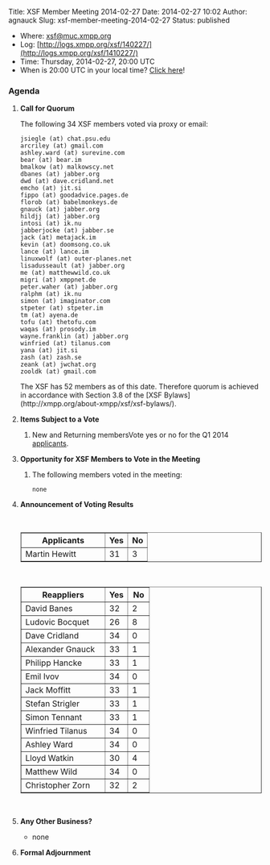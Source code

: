 Title: XSF Member Meeting 2014-02-27
Date: 2014-02-27 10:02
Author: agnauck
Slug: xsf-member-meeting-2014-02-27
Status: published

-   <span>Where</span>: [xsf@muc.xmpp.org  
   ](xmpp:xsf@muc.xmpp.org?join)
-   Log:
    [http://logs.xmpp.org/xsf/140227/](http://logs.xmpp.org/xsf/1410227/)
-   Time: Thursday, 2014-02-27, 20:00 UTC
-   When is 20:00 UTC in your local time? [Click
    here](http://www.worldtimeserver.com/)!

### Agenda

1.  **Call for Quorum**

    The following 34 XSF members voted via proxy or email:

        jsiegle (at) chat.psu.edu
        arcriley (at) gmail.com
        ashley.ward (at) surevine.com
        bear (at) bear.im
        bmalkow (at) malkowscy.net
        dbanes (at) jabber.org
        dwd (at) dave.cridland.net
        emcho (at) jit.si
        fippo (at) goodadvice.pages.de
        florob (at) babelmonkeys.de
        gnauck (at) jabber.org
        hildjj (at) jabber.org
        intosi (at) ik.nu
        jabberjocke (at) jabber.se
        jack (at) metajack.im
        kevin (at) doomsong.co.uk
        lance (at) lance.im
        linuxwolf (at) outer-planes.net
        lisadusseault (at) jabber.org
        me (at) matthewwild.co.uk
        migri (at) xmppnet.de
        peter.waher (at) jabber.org
        ralphm (at) ik.nu
        simon (at) imaginator.com
        stpeter (at) stpeter.im
        tm (at) ayena.de
        tofu (at) thetofu.com
        waqas (at) prosody.im
        wayne.franklin (at) jabber.org
        winfried (at) tilanus.com
        yana (at) jit.si
        zash (at) zash.se
        zeank (at) jwchat.org
        zooldk (at) gmail.com

    <p>
    The XSF has 52 members as of this date. Therefore quorum is achieved
    in accordance with Section 3.8 of the [XSF
    Bylaws](http://xmpp.org/about-xmpp/xsf/xsf-bylaws/).

2.  **Items Subject to a Vote**
    1.  New and Returning membersVote yes or no for the Q1 2014
        [applicants](http://wiki.xmpp.org/web/Membership_Applications_Q1_2014).

3.  **Opportunity for XSF Members to Vote in the Meeting**
    1.  The following members voted in the meeting:

            none

4.  **Announcement of Voting Results**

     

    <table border="1" cellspacing="0" cellpadding="3">
    <tbody>
    <tr>
    <th style="width: 150px;">
    Applicants

    </th>
    <th>
    Yes

    </th>
    <th>
    No

    </th>
    </tr>
    <tr>
    <td>
    Martin Hewitt

    </td>
    <td>
    31

    </td>
    <td>
    3

    </td>
    </tr>
    </tbody>
    </table>
     

    <table border="1" cellspacing="0" cellpadding="3">
    <tbody>
    <tr>
    <th style="width: 150px;">
    Reappliers

    </th>
    <th>
    Yes

    </th>
    <th>
    No

    </th>
    </tr>
    <tr>
    <td>
    David Banes

    </td>
    <td>
    32

    </td>
    <td>
    2

    </td>
    </tr>
    <tr>
    <td>
    Ludovic Bocquet

    </td>
    <td>
    26

    </td>
    <td>
    8

    </td>
    </tr>
    <tr>
    <td>
    Dave Cridland

    </td>
    <td>
    34

    </td>
    <td style="height: 22px; width: 26px;">
    0

    </td>
    </tr>
    <tr>
    <td>
    Alexander Gnauck

    </td>
    <td>
    33

    </td>
    <td>
    1

    </td>
    </tr>
    <tr>
    <td>
    Philipp Hancke

    </td>
    <td>
    33

    </td>
    <td>
    1

    </td>
    </tr>
    <tr>
    <td>
    Emil Ivov

    </td>
    <td>
    34

    </td>
    <td>
    0

    </td>
    </tr>
    <tr>
    <td>
    Jack Moffitt

    </td>
    <td>
    33

    </td>
    <td>
    1

    </td>
    </tr>
    <tr>
    <td>
    Stefan Strigler

    </td>
    <td>
    33

    </td>
    <td>
    1

    </td>
    </tr>
    <tr>
    <td>
    Simon Tennant

    </td>
    <td>
    33

    </td>
    <td>
    1

    </td>
    </tr>
    <tr>
    <td>
    Winfried Tilanus

    </td>
    <td>
    34

    </td>
    <td>
    0

    </td>
    </tr>
    <tr>
    <td>
    Ashley Ward

    </td>
    <td>
    34

    </td>
    <td>
    0

    </td>
    </tr>
    <tr>
    <td style="height: 27px">
    Lloyd Watkin

    </td>
    <td style="height: 27px">
    30

    </td>
    <td style="height: 27px">
    4

    </td>
    </tr>
    <tr>
    <td>
    Matthew Wild

    </td>
    <td>
    34

    </td>
    <td>
    0

    </td>
    </tr>
    <tr>
    <td>
    Christopher Zorn

    </td>
    <td>
    32

    </td>
    <td>
    2

    </td>
    </tr>
    </tbody>
    </table>
    <p>
     

5.  **Any Other Business?**
    -   none

    <p>
      
6.  **Formal Adjournment**

